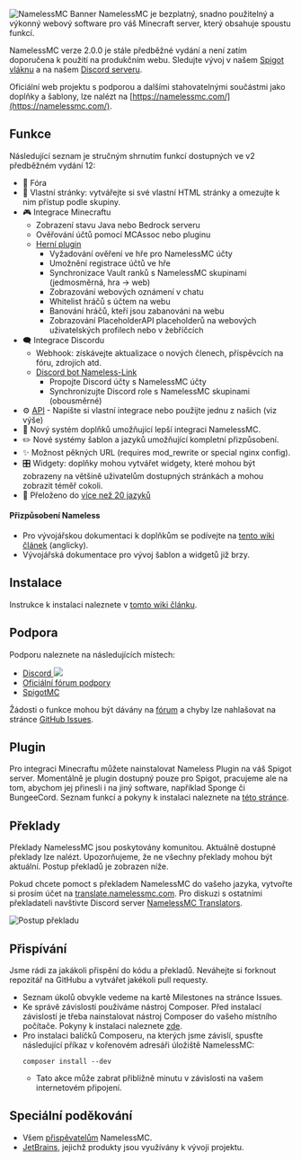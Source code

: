 ![NamelessMC Banner](https://i.imgur.com/gt8uezk.png)
NamelessMC je bezplatný, snadno použitelný a výkonný webový software pro váš Minecraft server, který obsahuje spoustu funkcí.

NamelessMC verze 2.0.0 je stále předběžné vydání a není zatím doporučena k použití na produkčním webu. Sledujte vývoj v našem [Spigot vláknu](https://www.spigotmc.org/threads/nameless-minecraft-website-software.34810) a na našem [Discord serveru](https://discord.gg/nameless).

Oficiální web projektu s podporou a dalšími stahovatelnými součástmi jako doplňky a šablony, lze nalézt na [https://namelessmc.com/](https://namelessmc.com/).

## Funkce
Následující seznam je stručným shrnutím funkcí dostupných ve v2 předběžném vydání 12:
- 🙋 Fóra
- 📃 Vlastní stránky: vytvářejte si své vlastní HTML stránky a omezujte k nim přístup podle skupiny.
- 🎮 Integrace Minecraftu
  - Zobrazení stavu Java nebo Bedrock serveru
  - Ověřování účtů pomocí MCAssoc nebo pluginu
  - [Herní plugin](https://www.spigotmc.org/resources/nameless-plugin-for-v2.59032)
    - Vyžadování ověření ve hře pro NamelessMC účty
    - Umožnění registrace účtů ve hře
    - Synchronizace Vault ranků s NamelessMC skupinami (jedmosměrná, hra -> web)
    - Zobrazování webových oznámení v chatu
    - Whitelist hráčů s účtem na webu
    - Banování hráčů, kteří jsou zabanováni na webu
    - Zobrazování PlaceholderAPI placeholderů na webových uživatelských profilech nebo v žebříčcích
- 🗨️ Integrace Discordu
  - Webhook: získávejte aktualizace o nových členech, příspěvcích na fóru, zdrojích atd.
  - [Discord bot Nameless-Link](https://github.com/NamelessMC/Nameless-Link/wiki/Setup)
    - Propojte Discord účty s NamelessMC účty
    - Synchronizujte Discord role s NamelessMC skupinami (obousměrné)
- ⚙️ [API](https://docs.namelessmc.com/en/api-documentation) - Napište si vlastní integrace nebo použijte jednu z našich (viz výše)
- 🧩 Nový systém doplňků umožňující lepší integraci NamelessMC.
- ✏️ Nové systémy šablon a jazyků umožňující kompletní přizpůsobení.
- ✨ Možnost pěkných URL (requires mod_rewrite or special nginx config).
- 🎛 Widgety: doplňky mohou vytvářet widgety, které mohou být zobrazeny na většině uživatelům dostupných stránkách a mohou zobrazit téměř cokoli.
- 🚩 Přeloženo do [více než 20 jazyků](https://github.com/NamelessMC/Nameless/tree/v2/custom/languages)

#### Přizpůsobení Nameless
- Pro vývojářskou dokumentaci k doplňkům se podívejte na [tento wiki článek](https://docs.namelessmc.com/en/module-documentation) (anglicky).
- Vývojářská dokumentace pro vývoj šablon a widgetů již brzy.

## Instalace
Instrukce k instalaci naleznete v [tomto wiki článku](https://docs.namelessmc.com/cs/installation).

## Podpora
Podporu naleznete na následujících místech:
- [Discord <img src="https://discordapp.com/api/guilds/246705793066467328/widget.png?style=shield">](https://discord.gg/nameless)
- [Oficiální fórum podpory](https://namelessmc.com/forum)
- [SpigotMC](https://www.spigotmc.org/threads/nameless-minecraft-website-software.34810/)

Žádosti o funkce mohou být dávány na [fórum](https://namelessmc.com/forum/view/7-web-feature-requests/) a chyby lze nahlašovat na stránce [GitHub Issues](https://github.com/NamelessMC/Nameless/issues).

## Plugin
Pro integraci Minecraftu můžete nainstalovat Nameless Plugin na váš Spigot server. Momentálně je plugin dostupný pouze pro Spigot, pracujeme ale na tom, abychom jej přinesli i na jiný software, například Sponge či BungeeCord. Seznam funkcí a pokyny k instalaci naleznete na [této stránce](https://github.com/NamelessMC/Nameless-Plugin/blob/master/README.md).

## Překlady
Překlady NamelessMC jsou poskytovány komunitou. Aktuálně dostupné překlady lze nalézt. Upozorňujeme, že ne všechny překlady mohou být aktuální. Postup překladů je zobrazen níže.

Pokud chcete pomoct s překladem NamelessMC do vašeho jazyka, vytvořte si prosím účet na [translate.namelessmc.com](https://translate.namelessmc.com/projects/namelessmc/). Pro diskuzi s ostatními překladateli navštivte Discord server [NamelessMC Translators](https://discord.gg/7Dku3fE).

![Postup překladu](https://translate.namelessmc.com/widgets/namelessmc/cs/nameless/multi-auto.svg)

## Přispívání
Jsme rádi za jakákoli přispění do kódu a překladů. Neváhejte si forknout repozitář na GitHubu a vytvářet jakékoli pull requesty.
- Seznam úkolů obvykle vedeme na kartě Milestones na stránce Issues.
- Ke správě závislostí používáme nástroj Composer. Před instalací závislostí je třeba nainstalovat nástroj Composer do vašeho místního počítače. Pokyny k instalaci naleznete [zde](https://getcomposer.org/doc/00-intro.md).
- Pro instalaci balíčků Composeru, na kterých jsme závislí, spusťte následující příkaz v kořenovém adresáři úložiště NamelessMC:
    ```
    composer install --dev
    ```
  - Tato akce může zabrat přibližně minutu v závislosti na vašem internetovém připojení.

## Speciální poděkování
- Všem [přispěvatelům](https://github.com/NamelessMC/Nameless/graphs/contributors) NamelessMC.
- [JetBrains](https://www.jetbrains.com/), jejichž produkty jsou využívány k vývoji projektu.